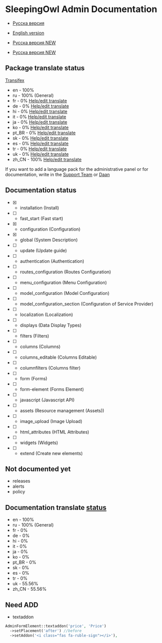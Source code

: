 # SleepingOwl Admin Documentation

* [Русска версия](https://sleepingowladmin.ru/#/ru/)
* [English version](https://sleepingowladmin.ru/#/en/)

* [Русска версия NEW](/ru/#/)
* [Русска версия NEW](/en/#/)


## Package translate status
[Transifex](https://www.transifex.com/sleepingowl/sleepingowl-admin-panel/main/)
- en - 100%
- ru - 100% (General)
- fr - 0% [Help/edit translate](https://www.transifex.com/sleepingowl/sleepingowl-admin-panel/translate/#fr/main)
- de - 0% [Help/edit translate](https://www.transifex.com/sleepingowl/sleepingowl-admin-panel/translate/#de/main)
- hi - 0% [Help/edit translate](https://www.transifex.com/sleepingowl/sleepingowl-admin-panel/translate/#hi/main)
- it - 0% [Help/edit translate](https://www.transifex.com/sleepingowl/sleepingowl-admin-panel/translate/#it/main)
- ja - 0% [Help/edit translate](https://www.transifex.com/sleepingowl/sleepingowl-admin-panel/translate/#ja/main)
- ko - 0% [Help/edit translate](https://www.transifex.com/sleepingowl/sleepingowl-admin-panel/translate/#ko/main)
- pt_BR - 0% [Help/edit translate](https://www.transifex.com/sleepingowl/sleepingowl-admin-panel/translate/#pt_BR/main)
- sk - 0% [Help/edit translate](https://www.transifex.com/sleepingowl/sleepingowl-admin-panel/translate/#sk/main)
- es - 0% [Help/edit translate](https://www.transifex.com/sleepingowl/sleepingowl-admin-panel/translate/#es/main)
- tr - 0% [Help/edit translate](https://www.transifex.com/sleepingowl/sleepingowl-admin-panel/translate/#tr/main)
- uk - 0% [Help/edit translate](https://www.transifex.com/sleepingowl/sleepingowl-admin-panel/translate/#uk/main)
- zh_CN - 100% [Help/edit translate](https://www.transifex.com/sleepingowl/sleepingowl-admin-panel/translate/#zh_CN/main)

If you want to add a language pack for the administrative panel or for documentation, write in the [Support Team](https://t.me/prtcls) or [Daan](https://t.me/neodaan)


## Documentation status
* [x] - installation (Install)
* [ ] - fast_start (Fast start)
* [x] - configuration (Configuration)
* [x] - global (System Description)
* [ ] - update (Update guide)
* [ ] - authentication (Authentication)
* [ ] - routes_configuration (Routes Configuration)
* [ ] - menu_configuration (Menu Configuration)
* [ ] - model_configuration (Model Configuration)
* [ ] - model_configuration_section (Configuration of Service Provider)
* [ ] - localization (Localization)
* [ ] - displays (Data Display Types)
* [ ] - filters (Filters)
* [ ] - columns (Columns)
* [ ] - columns_editable (Columns Editable)
* [ ] - columnfilters (Columns filter)
* [ ] - form (Forms)
* [ ] - form-element (Forms Element)
* [ ] - javascript (Javascript API)
* [ ] - assets (Resource management (Assets))
* [ ] - image_upload (Image Upload)
* [ ] - html_attributes (HTML Attributes)
* [ ] - widgets (Widgets)
* [ ] - extend (Create new elements)


## Not documented yet
- releases
- alerts
- policy


## Documentation translate [status](https://www.transifex.com/sleepingowl/sleepingowl-admin-panel/)
- en - 100%
- ru - 100% (General)
- fr - 0%
- de - 0%
- hi - 0%
- it - 0%
- ja - 0%
- ko - 0%
- pt_BR - 0%
- sk - 0%
- es - 0%
- tr - 0%
- uk - 55.56%
- zh_CN - 55.56%


## Need ADD

- textaddon
```php
AdminFormElement::textaddon('price', 'Price')
  ->setPlacement('after') //before
  ->setAddon('<i class="fas fa-ruble-sign"></i>'),
```
